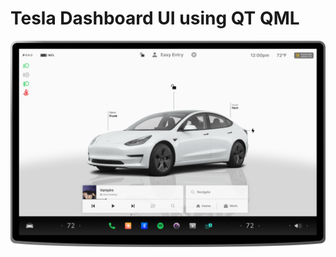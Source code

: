 # Tesla Dashboard UI using QT QML 
![Tesla Home Screen](https://github.com/cppqtdev/Tesla-Dashboard-UI-3/blob/main/screenshot/Main%20Menu.png)
